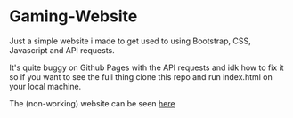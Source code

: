 # Gaming-Website

Just a simple website i made to get used to using Bootstrap, CSS, Javascript and API requests.

It's quite buggy on Github Pages with the API requests and idk how to fix it so if you want to see the full thing clone this repo and run index.html on your local machine.

The (non-working) website can be seen [here](https://hamuzadesu.github.io/Gaming-Website/)

